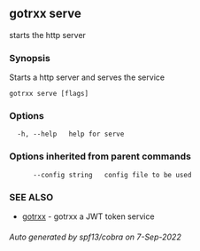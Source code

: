 ## gotrxx serve

starts the http server

### Synopsis

Starts a http server and serves the service

```
gotrxx serve [flags]
```

### Options

```
  -h, --help   help for serve
```

### Options inherited from parent commands

```
      --config string   config file to be used
```

### SEE ALSO

* [gotrxx](gotrxx.md)	 - gotrxx a JWT token service

###### Auto generated by spf13/cobra on 7-Sep-2022
